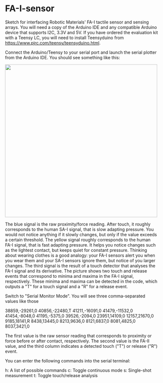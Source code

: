 # FA-I-sensor
Sketch for interfacing Robotic Materials' FA-I tactile sensor and sensing arrays. You will need a copy of the Arduino IDE and
any compatible Arduino device that supports I2C, 3.3V and 5V. If you have ordered the evaluation kit with a Teensy LC, you will need to install Teensyduino from https://www.pjrc.com/teensy/teensyduino.html.

Connect the Arduino/Teensy to your serial port and launch the serial plotter from the Arduino IDE. You should see something like this:

<img src="https://github.com/RoboticMaterials/FA-I-sensor/blob/master/screenshot_serialplotter.png" width=500>

The blue signal is the raw proximity/force reading. After touch, it roughly corresponds to the human SA-I signal, that is slow adapting pressure. You would not notice anything if it slowly changes, but only if the value exceeds a certain threshold. The yellow signal roughly corresponds to the human FA-I signal, that is fast adapting pressure. It helps you notice changes such as the lightest contact, but keeps quiet for constant pressure. Thinking about wearing clothes is a good analogy: your FA-I sensors alert you when you wear them and your SA-I sensors ignore them, but notice of you larger changes. The third signal is the result of a touch detector that analyses the FA-I signal and its derivative. The picture shows two touch and release events that correspond to minima and maxima in the FA-I signal, respectively. These minima and maxima can be detected in the code, which outputs a "T" for a touch signal and a "R" for a release event.

Switch to "Serial Monitor Mode". You will see three comma-separated values like those

38859,-29261,0
40856,-22480,T
41211,-16091,0
41479,-11532,0
41454,-8048,0
41195,-5375,0
39526,-2094,0
23951,14109,0
12157,21670,0
9185,18141,R
8438,13445,0
8213,9636,0
8121,6837,0
8081,4825,0
8037,3421,0

The first value is the raw sensor reading that corresponds to proximity or force before or after contact, respectively. The second value is the FA-II value, and the third column indicates a detected touch ("T") or release ("R") event. 

You can enter the following commands into the serial terminal:

h: A list of possible commands
c: Toggle continuous mode
s: Single-shot measurement
t: Toggle touch/release analysis





